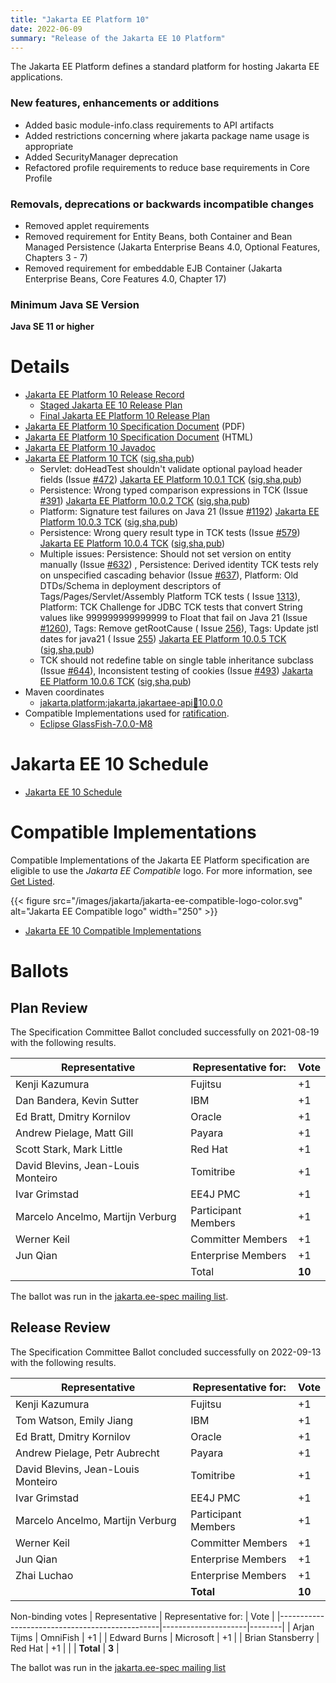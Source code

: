 ```yaml
---
title: "Jakarta EE Platform 10"
date: 2022-06-09
summary: "Release of the Jakarta EE 10 Platform"
---
```

The Jakarta EE Platform defines a standard platform for hosting Jakarta EE applications.

### New features, enhancements or additions
<!-- List here -->
* Added basic module-info.class requirements to API artifacts
* Added restrictions concerning where jakarta package name usage is appropriate
* Added SecurityManager deprecation
* Refactored profile requirements to reduce base requirements in Core Profile

### Removals, deprecations or backwards incompatible changes
<!-- List here -->
* Removed applet requirements
* Removed requirement for Entity Beans, both Container and Bean Managed Persistence (Jakarta
Enterprise Beans 4.0, Optional Features, Chapters 3 - 7)
* Removed requirement for embeddable EJB Container (Jakarta Enterprise Beans, Core Features 4.0,
Chapter 17)

### Minimum Java SE Version
<!-- Specify the minimum required Java SE version for this specification -->
**Java SE 11 or higher**

# Details

* [Jakarta EE Platform 10 Release Record](https://projects.eclipse.org/projects/ee4j.jakartaee-platform/releases/10)
  * [Staged Jakarta EE 10 Release Plan](https://docs.google.com/document/d/1U24VmTzAfXcn3WBnVcolb8vhZO-Pnk_bit0CKh_d2jM/edit#)
  * [Final Jakarta EE Platform 10 Release Plan](https://jakartaee.github.io/platform/jakartaee10/JakartaEE10ReleasePlan)
* [Jakarta EE Platform 10 Specification Document](./jakarta-platform-spec-10.0.pdf) (PDF)
* [Jakarta EE Platform 10 Specification Document](./jakarta-platform-spec-10.0.html) (HTML)
* [Jakarta EE Platform 10 Javadoc](./apidocs)
* [Jakarta EE Platform 10 TCK](https://download.eclipse.org/jakartaee/platform/10/jakarta-jakartaeetck-10.0.0.zip) ([sig](https://download.eclipse.org/jakartaee/platform/10/jakarta-jakartaeetck-10.0.0.zip.sig),[sha](https://download.eclipse.org/jakartaee/platform/10/jakarta-jakartaeetck-10.0.0.zip.sha256),[pub](https://jakarta.ee/specifications/jakartaee-spec-committee.pub))
   * Servlet: doHeadTest shouldn't validate optional payload header fields (Issue [#472](https://github.com/eclipse-ee4j/servlet-api/issues/472))  [Jakarta EE Platform 10.0.1 TCK](https://download.eclipse.org/jakartaee/platform/10/jakarta-jakartaeetck-10.0.1.zip) ([sig](https://download.eclipse.org/jakartaee/platform/10/jakarta-jakartaeetck-10.0.1.zip.sig),[sha](https://download.eclipse.org/jakartaee/platform/10/jakarta-jakartaeetck-10.0.1.zip.sha256),[pub](https://jakarta.ee/specifications/jakartaee-spec-committee.pub))
   * Persistence: Wrong typed comparison expressions in TCK (Issue [#391](https://github.com/jakartaee/persistence/issues/391))  [Jakarta EE Platform 10.0.2 TCK](https://download.eclipse.org/jakartaee/platform/10/jakarta-jakartaeetck-10.0.2.zip) ([sig](https://download.eclipse.org/jakartaee/platform/10/jakarta-jakartaeetck-10.0.2.zip.sig),[sha](https://download.eclipse.org/jakartaee/platform/10/jakarta-jakartaeetck-10.0.2.zip.sha256),[pub](https://jakarta.ee/specifications/jakartaee-spec-committee.pub))
   * Platform: Signature test failures on Java 21 (Issue [#1192](https://github.com/jakartaee/platform-tck/issues/1192))  [Jakarta EE Platform 10.0.3 TCK](https://download.eclipse.org/jakartaee/platform/10/jakarta-jakartaeetck-10.0.3.zip) ([sig](https://download.eclipse.org/jakartaee/platform/10/jakarta-jakartaeetck-10.0.3.zip.sig),[sha](https://download.eclipse.org/jakartaee/platform/10/jakarta-jakartaeetck-10.0.3.zip.sha256),[pub](https://jakarta.ee/specifications/jakartaee-spec-committee.pub))
   * Persistence: Wrong query result type in TCK tests (Issue [#579](https://github.com/jakartaee/persistence/issues/579))  [Jakarta EE Platform 10.0.4 TCK](https://download.eclipse.org/jakartaee/platform/10/jakarta-jakartaeetck-10.0.4.zip) ([sig](https://download.eclipse.org/jakartaee/platform/10/jakarta-jakartaeetck-10.0.4.zip.sig),[sha](https://download.eclipse.org/jakartaee/platform/10/jakarta-jakartaeetck-10.0.4.zip.sha256),[pub](https://jakarta.ee/specifications/jakartaee-spec-committee.pub))   
   * Multiple issues: Persistence: Should not set version on entity manually (Issue [#632](https://github.com/jakartaee/persistence/issues/632)) , Persistence: Derived identity TCK tests rely on unspecified cascading behavior (Issue [#637](https://github.com/jakartaee/persistence/issues/637)), Platform: Old DTDs/Schema in deployment descriptors of Tags/Pages/Servlet/Assembly Platform TCK tests ( Issue [1313](https://github.com/jakartaee/platform-tck/issues/1313)), Platform: TCK Challenge for JDBC TCK tests that convert String values like 999999999999999 to Float that fail on Java 21 (Issue [#1260](https://github.com/jakartaee/platform-tck/issues/1260)), Tags: Remove getRootCause ( Issue [256](https://github.com/jakartaee/tags/issues/256)), Tags: Update jstl dates for java21 ( Issue [255](https://github.com/jakartaee/tags/issues/255)) [Jakarta EE Platform 10.0.5 TCK](https://download.eclipse.org/jakartaee/platform/10/jakarta-jakartaeetck-10.0.5.zip) ([sig](https://download.eclipse.org/jakartaee/platform/10/jakarta-jakartaeetck-10.0.5.zip.sig),[sha](https://download.eclipse.org/jakartaee/platform/10/jakarta-jakartaeetck-10.0.5.zip.sha256),[pub](https://jakarta.ee/specifications/jakartaee-spec-committee.pub))
   * TCK should not redefine table on single table inheritance subclass (Issue [#644](https://github.com/jakartaee/persistence/issues/644)), Inconsistent testing of cookies (Issue [#493](https://github.com/jakartaee/servlet/issues/493)) [Jakarta EE Platform 10.0.6 TCK](https://download.eclipse.org/jakartaee/platform/10/jakarta-jakartaeetck-10.0.6.zip) ([sig](https://download.eclipse.org/jakartaee/platform/10/jakarta-jakartaeetck-10.0.6.zip.sig),[sha](https://download.eclipse.org/jakartaee/platform/10/jakarta-jakartaeetck-10.0.6.zip.sha256),[pub](https://jakarta.ee/specifications/jakartaee-spec-committee.pub))
* Maven coordinates
  * [jakarta.platform:jakarta.jakartaee-api:jar:10.0.0](https://central.sonatype.com/artifact/jakarta.platform/jakarta.jakartaee-api/10.0.0/jar)
* Compatible Implementations used for [ratification](https://www.eclipse.org/projects/efsp/?version=1.2#efsp-ratification).
  * [Eclipse GlassFish-7.0.0-M8](https://download.eclipse.org/ee4j/glassfish/glassfish-7.0.0-M8.zip)

# Jakarta EE 10 Schedule
* [Jakarta EE 10 Schedule](https://jakartaee.github.io/platform/jakartaee10/JakartaEE10#jakarta-ee-10-schedule)

# Compatible Implementations

Compatible Implementations of the Jakarta EE Platform specification are eligible to use the _Jakarta EE Compatible_ logo. For more information, see [Get Listed](/compatibility/get-listed/).

{{< figure src="/images/jakarta/jakarta-ee-compatible-logo-color.svg" alt="Jakarta EE Compatible logo" width="250" >}}

* [Jakarta EE 10 Compatible Implementations](https://jakarta.ee/compatibility/certification/10/)

# Ballots

## Plan Review

The Specification Committee Ballot concluded successfully on 2021-08-19 with the following results.

| Representative                                 | Representative for: |  Vote  |
|------------------------------------------------|---------------------|--------|
| Kenji Kazumura                                 | Fujitsu             |   +1   |
| Dan Bandera, Kevin Sutter                      | IBM                 |   +1   |
| Ed Bratt, Dmitry Kornilov                      | Oracle              |   +1   |
| Andrew Pielage, Matt Gill                      | Payara              |   +1   |
| Scott Stark, Mark Little                       | Red Hat             |   +1   |
| David Blevins, Jean-Louis Monteiro             | Tomitribe           |   +1   |
| Ivar Grimstad                                  | EE4J PMC            |   +1   |
| Marcelo Ancelmo, Martijn Verburg               | Participant Members |   +1   |
| Werner Keil                                    | Committer Members   |   +1   |
| Jun Qian                                       | Enterprise Members  |   +1   |
|                                                | Total               | **10** |

The ballot was run in the [jakarta.ee-spec mailing list](https://www.eclipse.org/lists/jakarta.ee-spec/msg01927.html).


## Release Review

The Specification Committee Ballot concluded successfully on 2022-09-13 with the following results.

| Representative                                 | Representative for: |  Vote  |
|------------------------------------------------|---------------------|--------|
| Kenji Kazumura                                 | Fujitsu             |   +1   |
| Tom Watson, Emily Jiang                        | IBM                 |   +1   |
| Ed Bratt, Dmitry Kornilov                      | Oracle              |   +1   |
| Andrew Pielage, Petr Aubrecht                  | Payara              |   +1   |
| David Blevins, Jean-Louis Monteiro             | Tomitribe           |   +1   |
| Ivar Grimstad                                  | EE4J PMC            |   +1   |
| Marcelo Ancelmo, Martijn Verburg               | Participant Members |   +1   |
| Werner Keil                                    | Committer Members   |   +1   |
| Jun Qian                                       | Enterprise Members  |   +1   |
| Zhai Luchao                                    | Enterprise Members  |   +1   |
|                                                | **Total**           | **10** |

Non-binding votes
| Representative                                 | Representative for: |  Vote  |
|------------------------------------------------|---------------------|--------|
| Arjan Tijms                                    | OmniFish            |   +1   |
| Edward Burns                                   | Microsoft           |   +1   |
| Brian Stansberry                               | Red Hat             |   +1   |
|                                                | **Total**           | **3**  |

The ballot was run in the [jakarta.ee-spec mailing list](https://www.eclipse.org/lists/jakarta.ee-spec/msg02714.html)
